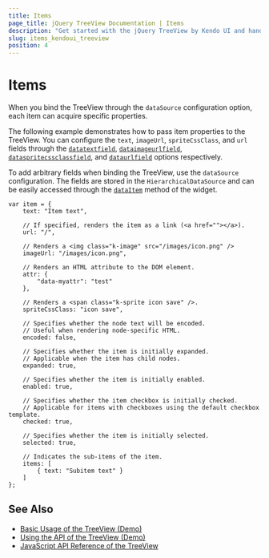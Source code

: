 ```yaml
---
title: Items
page_title: jQuery TreeView Documentation | Items
description: "Get started with the jQuery TreeView by Kendo UI and handle its item properties."
slug: items_kendoui_treeview
position: 4
---
```


# Items

When you bind the TreeView through the `dataSource` configuration option, each item can acquire specific properties.

The following example demonstrates how to pass item properties to the TreeView. You can configure the `text`, `imageUrl`, `spriteCssClass`, and `url` fields through the [`datatextfield`](/api/web/treeview#dataTextField), [`dataimageurlfield`](/api/web/treeview#dataImageUrlField), [`dataspritecssclassfield`](/api/web/treeview#dataSpriteCssClassField), and [`dataurlfield`](/api/web/treeview#dataUrlField) options respectively.

To add arbitrary fields when binding the TreeView, use the `dataSource` configuration. The fields are stored in the `HierarchicalDataSource` and can be easily accessed through the [`dataItem`](/api/web/treeview#dataitem) method of the widget.

    var item = {
        text: "Item text",

        // If specified, renders the item as a link (<a href=""></a>).
        url: "/",

        // Renders a <img class="k-image" src="/images/icon.png" />
        imageUrl: "/images/icon.png",

        // Renders an HTML attribute to the DOM element.
        attr: {
            "data-myattr": "test"
        },

        // Renders a <span class="k-sprite icon save" />.
        spriteCssClass: "icon save",

        // Specifies whether the node text will be encoded.
        // Useful when rendering node-specific HTML.
        encoded: false,

        // Specifies whether the item is initially expanded.
        // Applicable when the item has child nodes.
        expanded: true,

        // Specifies whether the item is initially enabled.
        enabled: true,

        // Specifies whether the item checkbox is initially checked.
        // Applicable for items with checkboxes using the default checkbox template.
        checked: true,

        // Specifies whether the item is initially selected.
        selected: true,

        // Indicates the sub-items of the item.
        items: [
            { text: "Subitem text" }
        ]
    };

## See Also

* [Basic Usage of the TreeView (Demo)](https://demos.telerik.com/kendo-ui/treeview/index)
* [Using the API of the TreeView (Demo)](https://demos.telerik.com/kendo-ui/treeview/api)
* [JavaScript API Reference of the TreeView](/api/javascript/ui/treeview)
